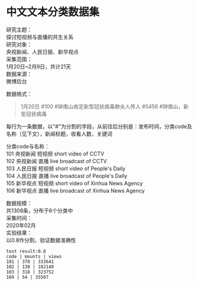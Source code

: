   中文文本分类数据集  
  ===  
  
  研究主题：  
  探讨短视频与直播的共生关系  
  研究对象：  
  央视新闻、人民日报、新华视点   
  采集范围：  
  1月20日~2月9日，共计21天  
  数据来源：  
  微博后台  
  
  数据格式：  
  >1月20日 #100 #钟南山肯定新型冠状病毒肺炎人传人 #5456 #钟南山，新型冠状病毒  
  
  每行为一条数据，以"#"为分割的字段，从前往后分别是：发布时间，分类code及名称（见下文），新闻标题，收看人数，关键词  
  
  分类code与名称：  
    101 央视新闻 短视频 short video of CCTV  
    102 央视新闻 直播 live broadcast of CCTV  
    103 人民日报 短视频 short video of People's Daily  
    104 人民日报 直播 live broadcast of People's Daily  
    105 新华视点 短视频 short video of Xinhua News Agency  
    106 新华视点 直播 live broadcast of Xinhua News Agency  
  
  数据规模：  
  共1308条，分布于6个分类中  
  采集时间：  
  2020年02月  
  实验结果：  
  以0.8作分割，验证数据准确性  
  
    test result:0.8  
    code | mounts | views   
    101 | 370 | 333641   
    102 | 130 | 102140   
    103 | 318 | 323752   
    104 | 54 | 35507   
    
